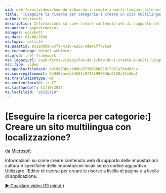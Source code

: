 ```yaml
---
uid: web-forms/videos/how-do-i/how-do-i-create-a-multi-lingual-site-with-localization
title: '[Eseguire la ricerca per categorie:] Creare un sito multilingua con localizzazione? | Microsoft Docs'
author: microsoft
description: Informazioni su come creare contenuto web di supporto delle impostazioni cultura e specifiche delle impostazioni locali senza codice aggiuntivo. Utilizzare l'Editor risorse per creare a livello di pagina e a livello di applicazione...
ms.author: aspnetcontent
manager: wpickett
ms.date: 01/06/2006
ms.topic: article
ms.assetid: 93190bb9-83fa-4318-a261-0de41ff72b24
ms.technology: dotnet-webforms
ms.prod: .net-framework
msc.legacyurl: /web-forms/videos/how-do-i/how-do-i-create-a-multi-lingual-site-with-localization
msc.type: video
ms.openlocfilehash: b0c9073bcc0ddba5570868b92d17261a784db7c4
ms.sourcegitcommit: 9a9483aceb34591c97451997036a9120c3fe2baf
ms.translationtype: MT
ms.contentlocale: it-IT
ms.lasthandoff: 11/10/2017
ms.locfileid: "26525110"
---
```

<a name="how-do-i-create-a-multi-lingual-site-with-localization"></a>[Eseguire la ricerca per categorie:] Creare un sito multilingua con localizzazione?
====================
da [Microsoft](https://github.com/microsoft)

Informazioni su come creare contenuto web di supporto delle impostazioni cultura e specifiche delle impostazioni locali senza codice aggiuntivo. Utilizzare l'Editor di risorse per creare le risorse a livello di pagina e a livello di applicazione.

[&#9654; Guardare video (13 minuti)](https://channel9.msdn.com/Blogs/ASP-NET-Site-Videos/how-do-i-create-a-multi-lingual-site-with-localization)
